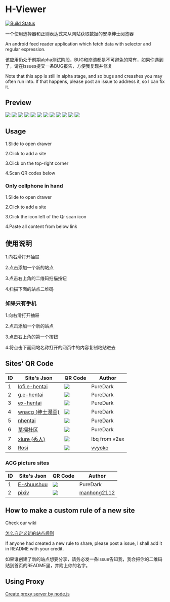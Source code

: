 # H-Viewer
[![Build Status](https://travis-ci.org/PureDark/H-Viewer.svg?branch=master)](https://travis-ci.org/PureDark/H-Viewer)

一个使用选择器和正则表达式来从网站获取数据的安卓绅士阅览器

An android feed reader application which fetch data with selector and regular expression.

该应用仍处于前期alpha测试阶段，BUG和崩溃都是不可避免的常有，如果你遇到了，请在issues提交一条BUG报告，方便我复现并修复

Note that this app is still in alpha stage, and so bugs and creashes you may often run into. If that happens, please post an issue to address it, so I can fix it.

## Preview

![](https://github.com/PureDark/H-Viewer/raw/master/images/1.png)
![](https://github.com/PureDark/H-Viewer/raw/master/images/2.png)
![](https://github.com/PureDark/H-Viewer/raw/master/images/3.png)
![](https://github.com/PureDark/H-Viewer/raw/master/images/4.png)
![](https://github.com/PureDark/H-Viewer/raw/master/images/5.png)
![](https://github.com/PureDark/H-Viewer/raw/master/images/6.gif)
![](https://github.com/PureDark/H-Viewer/raw/master/images/7.gif)
![](https://github.com/PureDark/H-Viewer/raw/master/images/8.gif)
![](https://github.com/PureDark/H-Viewer/raw/master/images/9.png)
![](https://github.com/PureDark/H-Viewer/raw/master/images/10.png)
![](https://github.com/PureDark/H-Viewer/raw/master/images/11.png)
![](https://github.com/PureDark/H-Viewer/raw/master/images/12.png)

## Usage

1.Slide to open drawer

2.Click to add a site

3.Click on the top-right corner

4.Scan QR codes below

### Only cellphone in hand

1.Slide to open drawer

2.Click to add a site

3.Click the icon left of the Qr scan icon

4.Paste all content from below link

## 使用说明

1.向右滑打开抽屉

2.点击添加一个新的站点

3.点击右上角的二维码扫描按钮

4.扫描下面的站点二维码

### 如果只有手机

1.向右滑打开抽屉

2.点击添加一个新的站点

3.点击右上角的第一个按钮

4.将点击下面网站名称打开的网页中的内容复制粘贴进去

## Sites' QR Code

|  ID  | Site's Json  | QR Code | Author |
| ---- | ------------- | ------------- | ------------- |
|  1   | [lofi.e-hentai](http://jsondepot.mcsky.org/15) | ![](https://github.com/PureDark/H-Viewer/raw/master/images/qrcodes/1.lofi.png)  | PureDark |
|  2   | [g.e-hentai](http://jsondepot.mcsky.org/16) | ![](https://github.com/PureDark/H-Viewer/raw/master/images/qrcodes/2.g.png)  | PureDark |
|  3   | [ex-hentai](http://jsondepot.mcsky.org/17) | ![](https://github.com/PureDark/H-Viewer/raw/master/images/qrcodes/3.exhentai.png)  | PureDark |
|  4   | [wnacg (绅士漫画)](http://jsondepot.mcsky.org/18) | ![](https://github.com/PureDark/H-Viewer/raw/master/images/qrcodes/4.wnacg.png)  | PureDark |
|  5   | [nhentai](http://jsondepot.mcsky.org/19) | ![](https://github.com/PureDark/H-Viewer/raw/master/images/qrcodes/5.nhentai.png)  | PureDark |
|  6   | [草榴社区](http://jsondepot.mcsky.org/20) | ![](https://github.com/PureDark/H-Viewer/raw/master/images/qrcodes/6.草榴社区.png)  | PureDark |
|  7   | [xiure (秀人)](http://jsondepot.mcsky.org/6) | ![](https://github.com/PureDark/H-Viewer/raw/master/images/qrcodes/8.xiuren.png)  | lbq from v2ex |
|  8   | [Rosi](http://jsondepot.mcsky.org/10) | ![](https://github.com/PureDark/H-Viewer/raw/master/images/qrcodes/9.rosiyy.png)  | [vvyoko](https://github.com/vvyoko) |


### ACG picture sites
|  ID  | Site's Json  | QR Code | Author |
| ---- | ------------- | ------------- | ------------- |
|  1   | [E-shuushuu](http://jsondepot.mcsky.org/21) | ![](https://github.com/PureDark/H-Viewer/raw/master/images/qrcodes/7.e-shuushuu.png)  | PureDark |
|  2   | [pixiv](http://jsondepot.mcsky.org/22) | ![](https://github.com/PureDark/H-Viewer/raw/master/images/qrcodes/10.pixiv.png)  | [manhong2112](https://github.com/manhong2112) |


## How to make a custom rule of a new site
Check our wiki

[怎么自定义新的站点规则](https://github.com/PureDark/H-Viewer/wiki/%E6%80%8E%E4%B9%88%E8%87%AA%E5%AE%9A%E4%B9%89%E6%96%B0%E7%9A%84%E7%AB%99%E7%82%B9%E8%A7%84%E5%88%99)

If anyone had created a new rule to share, please post a issue, I shall add it in README with your credit.

如果谁创建了新的站点想要分享，请务必发一条issue告知我，我会把你的二维码贴到首页的README里，并附上你的名字。

## Using Proxy

[Create proxy server by node.js](https://github.com/wspl/HProxy.js)
